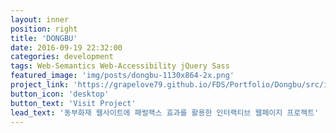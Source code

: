 ```yaml
---
layout: inner
position: right
title: 'DONGBU'
date: 2016-09-19 22:32:00
categories: development
tags: Web-Semantics Web-Accessibility jQuery Sass
featured_image: 'img/posts/dongbu-1130x864-2x.png'
project_link: 'https://grapelove79.github.io/FDS/Portfolio/Dongbu/src/index.html'
button_icon: 'desktop'
button_text: 'Visit Project'
lead_text: '동부화재 웹사이트에 패럴랙스 효과를 활용한 인터랙티브 웹페이지 프로젝트'
---
```

